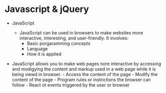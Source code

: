 # Javascript & jQuery

- JavaScript
    - JavaScript can be used in browsers to make websites more interactive, interesting, and user-friendly. It involves:
        - Basic porgaramming concepts
        - Language
        - How it is applied
        
 - JavaScript allows you to make web pages nore interactive by accessing and modigying the content and markup used in a web page while it is being viewd in browser.
        - Access the content of the page
        - Modify the content of the page
        - Program rules or instrictions the browser can follow
        - React ot events triggered by the user or browser
